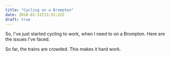 ```yaml
---
title: "Cycling on a Brompton"
date: 2018-01-31T13:52:22Z
draft: true
---
```

So, I've just started cycling to work, when I need to on a Brompton. Here are the issues I've faced.

So far, the trains are crowded. This makes it hard work. 
